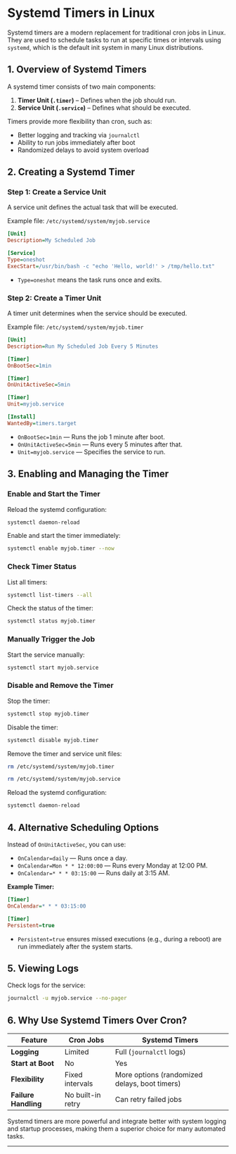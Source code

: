 # Systemd Timers in Linux

Systemd timers are a modern replacement for traditional cron jobs in Linux. They are used to schedule tasks to run at specific times or intervals using `systemd`, which is the default init system in many Linux distributions.

## 1. Overview of Systemd Timers

A systemd timer consists of two main components:

1. **Timer Unit (`.timer`)** – Defines when the job should run.
2. **Service Unit (`.service`)** – Defines what should be executed.

Timers provide more flexibility than cron, such as:

- Better logging and tracking via `journalctl`
- Ability to run jobs immediately after boot
- Randomized delays to avoid system overload

## 2. Creating a Systemd Timer

### Step 1: Create a Service Unit

A service unit defines the actual task that will be executed.

Example file: `/etc/systemd/system/myjob.service`

```ini
[Unit]
Description=My Scheduled Job
```

```ini
[Service]
Type=oneshot
ExecStart=/usr/bin/bash -c "echo 'Hello, world!' > /tmp/hello.txt"
```

- `Type=oneshot` means the task runs once and exits.

### Step 2: Create a Timer Unit

A timer unit determines when the service should be executed.

Example file: `/etc/systemd/system/myjob.timer`

```ini
[Unit]
Description=Run My Scheduled Job Every 5 Minutes
```

```ini
[Timer]
OnBootSec=1min
```

```ini
[Timer]
OnUnitActiveSec=5min
```

```ini
[Timer]
Unit=myjob.service
```

```ini
[Install]
WantedBy=timers.target
```

- `OnBootSec=1min` — Runs the job 1 minute after boot.
- `OnUnitActiveSec=5min` — Runs every 5 minutes after that.
- `Unit=myjob.service` — Specifies the service to run.

## 3. Enabling and Managing the Timer

### Enable and Start the Timer

Reload the systemd configuration:

```bash
systemctl daemon-reload
```

Enable and start the timer immediately:

```bash
systemctl enable myjob.timer --now
```

### Check Timer Status

List all timers:

```bash
systemctl list-timers --all
```

Check the status of the timer:

```bash
systemctl status myjob.timer
```

### Manually Trigger the Job

Start the service manually:

```bash
systemctl start myjob.service
```

### Disable and Remove the Timer

Stop the timer:

```bash
systemctl stop myjob.timer
```

Disable the timer:

```bash
systemctl disable myjob.timer
```

Remove the timer and service unit files:

```bash
rm /etc/systemd/system/myjob.timer
```

```bash
rm /etc/systemd/system/myjob.service
```

Reload the systemd configuration:

```bash
systemctl daemon-reload
```

## 4. Alternative Scheduling Options

Instead of `OnUnitActiveSec`, you can use:

- `OnCalendar=daily` — Runs once a day.
- `OnCalendar=Mon * * 12:00:00` — Runs every Monday at 12:00 PM.
- `OnCalendar=* * * 03:15:00` — Runs daily at 3:15 AM.

**Example Timer:**

```ini
[Timer]
OnCalendar=* * * 03:15:00
```

```ini
[Timer]
Persistent=true
```

- `Persistent=true` ensures missed executions (e.g., during a reboot) are run immediately after the system starts.

## 5. Viewing Logs

Check logs for the service:

```bash
journalctl -u myjob.service --no-pager
```

## 6. Why Use Systemd Timers Over Cron?

| Feature           | Cron Jobs         | Systemd Timers                                |
|-------------------|-------------------|-----------------------------------------------|
| **Logging**       | Limited           | Full (`journalctl` logs)                      |
| **Start at Boot** | No                | Yes                                           |
| **Flexibility**   | Fixed intervals   | More options (randomized delays, boot timers) |
| **Failure Handling** | No built-in retry | Can retry failed jobs                         |

Systemd timers are more powerful and integrate better with system logging and startup processes, making them a superior choice for many automated tasks.

------------------------------------------------------------
